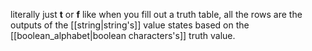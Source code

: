 literally just **t** or **f**
like when you fill out a truth table, all the rows are the outputs of the [[string|string's]] value states based on  the [[boolean_alphabet|boolean characters's]] truth value.